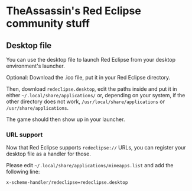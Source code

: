 # TheAssassin's Red Eclipse community stuff


## Desktop file

You can use the desktop file to launch Red Eclipse from your desktop
environment's launcher.

Optional: Download the .ico file, put it in your Red Eclipse directory.

Then, download `redeclipse.desktop`, edit the paths inside and put it in
either `~/.local/share/applications/` or, depending on your system, if
the other directory does not work, `/usr/local/share/applications` or
`/usr/share/applications`.

The game should then show up in your launcher.


### URL support

Now that Red Eclipse supports `redeclipse://` URLs, you can register your
desktop file as a handler for those.

Please edit `~/.local/share/applications/mimeapps.list` and add the following
line:

    x-scheme-handler/redeclipse=redeclipse.desktop
